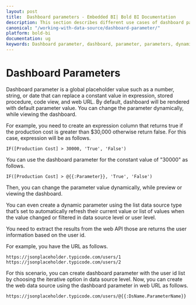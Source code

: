 ```yaml
---
layout: post
title:  Dashboard parameters - Embedded BI| Bold BI Documentation
description: This section describes different use cases of dashboard parameters in dashboards using the Bold BI Embedded.
canonical: "/working-with-data-source/dashboard-parameter/"
platform: bold-bi
documentation: ug
keywords: Dashboard parameter, dashboard, parameter, parameters, dynamic, configure dashboard parameter, query parameter
---
```


# Dashboard Parameters

Dashboard parameter is a global placeholder value such as a number, string, or date that can replace a constant value in expression, stored procedure, code view, and web URL. By default, dashboard will be rendered with default parameter value. You can change the parameter dynamically, while viewing the dashboard.

For example, you need to create an expression column that returns true if the production cost is greater than $30,000 otherwise return false. For this case, expression will be as follows.

`IF([Production Cost] > 30000, 'True', 'False')`

You can use the dashboard parameter for the constant value of "30000" as follows.

 `IF([Production Cost] > @{{:Parameter}}, 'True', 'False')`

Then, you can change the parameter value dynamically, while preview or viewing the dashboard.

You can even create a dynamic parameter using the list data source type that’s set to automatically refresh their current value or list of values when the value changed or filtered in data source level or user level.

You need to extract the results from the web API those are returns the user information based on the user id.

For example, you have the URL as follows.

`https://jsonplaceholder.typicode.com/users/1`
`https://jsonplaceholder.typicode.com/users/2`

For this scenario, you can create dashboard parameter with the user id list by choosing the iterative option in data source level. Now, you can create the web data source using the dashboard parameter in web URL as follows.

`https://jsonplaceholder.typicode.com/users/@{{:DsName.ParameterName}}`
